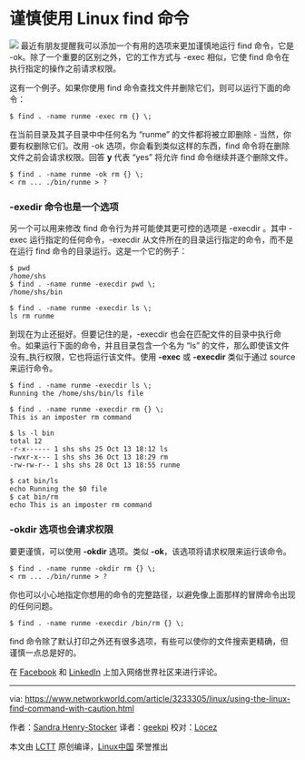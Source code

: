 谨慎使用 Linux find 命令
======
![](https://images.idgesg.net/images/article/2017/10/caution-sign-100738884-large.jpg)
最近有朋友提醒我可以添加一个有用的选项来更加谨慎地运行 find 命令，它是 -ok。除了一个重要的区别之外，它的工作方式与 -exec 相似，它使 find 命令在执行指定的操作之前请求权限。

这有一个例子。如果你使用 find 命令查找文件并删除它们，则可以运行下面的命令：
```
$ find . -name runme -exec rm {} \;

```

在当前目录及其子目录中中任何名为 “runme” 的文件都将被立即删除 - 当然，你要有权删除它们。改用 -ok 选项，你会看到类似这样的东西，find 命令将在删除文件之前会请求权限。回答 **y** 代表 “yes” 将允许 find 命令继续并逐个删除文件。
```
$ find . -name runme -ok rm {} \;
< rm ... ./bin/runme > ?

```

### -exedir 命令也是一个选项

另一个可以用来修改 find 命令行为并可能使其更可控的选项是 -execdir 。其中 -exec 运行指定的任何命令，-execdir 从文件所在的目录运行指定的命令，而不是在运行 find 命令的目录运行。这是一个它的例子：
```
$ pwd
/home/shs
$ find . -name runme -execdir pwd \;
/home/shs/bin

```
```
$ find . -name runme -execdir ls \;
ls rm runme

```

到现在为止还挺好。但要记住的是，-execdir 也会在匹配文件的目录中执行命令。如果运行下面的命令，并且目录包含一个名为 “ls” 的文件，那么即使该文件没有_执行权限，它也将运行该文件。使用 **-exec** 或 **-execdir** 类似于通过 source 来运行命令。
```
$ find . -name runme -execdir ls \;
Running the /home/shs/bin/ls file

```
```
$ find . -name runme -execdir rm {} \;
This is an imposter rm command

```
```
$ ls -l bin
total 12
-r-x------ 1 shs shs 25 Oct 13 18:12 ls
-rwxr-x--- 1 shs shs 36 Oct 13 18:29 rm
-rw-rw-r-- 1 shs shs 28 Oct 13 18:55 runme

```
```
$ cat bin/ls
echo Running the $0 file
$ cat bin/rm
echo This is an imposter rm command

```

### -okdir 选项也会请求权限

要更谨慎，可以使用 **-okdir** 选项。类似 **-ok**，该选项将请求权限来运行该命令。
```
$ find . -name runme -okdir rm {} \;
< rm ... ./bin/runme > ?

```

你也可以小心地指定你想用的命令的完整路径，以避免像上面那样的冒牌命令出现的任何问题。
```
$ find . -name runme -execdir /bin/rm {} \;

```

find 命令除了默认打印之外还有很多选项，有些可以使你的文件搜索更精确，但谨慎一点总是好的。

在 [Facebook][1] 和 [LinkedIn][2] 上加入网络世界社区来进行评论。

--------------------------------------------------------------------------------

via: https://www.networkworld.com/article/3233305/linux/using-the-linux-find-command-with-caution.html

作者：[Sandra Henry-Stocker][a]
译者：[geekpi](https://github.com/geekpi)
校对：[Locez](https://github.com/locez)

本文由 [LCTT](https://github.com/LCTT/TranslateProject) 原创编译，[Linux中国](https://linux.cn/) 荣誉推出

[a]:https://www.networkworld.com/author/Sandra-Henry_Stocker/
[1]:https://www.facebook.com/NetworkWorld/
[2]:https://www.linkedin.com/company/network-world

